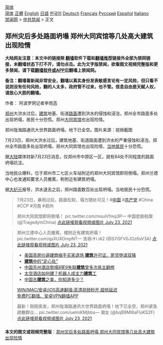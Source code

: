  <!-- 面包屑导航 --> <div class="breadcrumb"><!-- GTranslate: https://gtranslate.io/ -->  <div class="switcher notranslate">  <div class="selected">  <a href="#" onclick="return false;"> 简体</a>  </div>  <div class="option">  <a href="https://www.bannedbook.org" onclick="doGTranslate('zh-CN|zh-CN');jQuery('div.switcher div.selected a').html(jQuery(this).html());return false;" title="简体中文" class="nturl selected"> 简体</a>  <a href="https://www.bannedbook.org/zh-tw/" onclick="doGTranslate('zh-CN|zh-TW');jQuery('div.switcher div.selected a').html(jQuery(this).html());return false;" title="繁體中文" class="nturl"> 正體</a>  <a href="https://www.bannedbook.org/en/" onclick="doGTranslate('zh-CN|en');jQuery('div.switcher div.selected a').html(jQuery(this).html());return false;" title="English" class="nturl"> English</a>  <a href="https://www.bannedbook.org/ja/" onclick="doGTranslate('zh-CN|ja');jQuery('div.switcher div.selected a').html(jQuery(this).html());return false;" title="日本語" class="nturl"> 日語</a>  <a href="https://www.bannedbook.org/ko/" onclick="doGTranslate('zh-CN|ko');jQuery('div.switcher div.selected a').html(jQuery(this).html());return false;" title="한국어" class="nturl"> 한국어</a>  <a href="https://www.bannedbook.org/de/" onclick="doGTranslate('zh-CN|de');jQuery('div.switcher div.selected a').html(jQuery(this).html());return false;" title="Deutsch" class="nturl"> Deutsch</a>  <a href="https://www.bannedbook.org/fr/" onclick="doGTranslate('zh-CN|fr');jQuery('div.switcher div.selected a').html(jQuery(this).html());return false;" title="Français" class="nturl"> Français</a>  <a href="https://www.bannedbook.org/ru/" onclick="doGTranslate('zh-CN|ru');jQuery('div.switcher div.selected a').html(jQuery(this).html());return false;" title="Русский" class="nturl"> Русский</a>  <a href="https://www.bannedbook.org/es/" onclick="doGTranslate('zh-CN|es');jQuery('div.switcher div.selected a').html(jQuery(this).html());return false;" title="Español" class="nturl"> Español</a>  <a href="https://www.bannedbook.org/it/" onclick="doGTranslate('zh-CN|it');jQuery('div.switcher div.selected a').html(jQuery(this).html());return false;" title="Italiano" class="nturl"> Italiano</a>  </div>  </div>      <div class='breadcrumb-sub'><!-- Breadcrumb NavXT 6.3.0 --> <a href="https://www.bannedbook.org/" class="home">禁闻网</a> &gt; <a href="https://www.bannedbook.org/bnews/cbnews/" class="category">中共禁闻</a> &gt; 正文</div></div><h2>郑州灾后多处路面坍塌 郑州大同宾馆等几处高大建筑出现险情</h2> <p class="notice"><b>大陆网友注意：本文中的链接除 <a href="https://github.com/bannedbook/fanqiang" >翻墙</a>软件下载和<a href="https://github.com/killgcd/justmysocks/blob/master/README.md">翻墙推荐</a>链接外全部为禁网链接，未翻墙状态下打不开，请勿点击。此为文字版禁闻，欲看图文视频完整版和更多禁闻，请下载<a href="https://github.com/bannedbook/fanqiang">翻墙软件或APP</a>后翻墙上禁闻网。</p><p>备注：翻墙看新闻非常安全，翻墙以真实身份发表敏感言论有一定风险，但只看不说则没有任何风险，翻的人太多，政府管不过来，也不管。信息自由是天赋人权，请放心大胆的翻墙。</b></p>  <div class="entry"> <p>作者： 阿波罗网记者李雨菡</p> <p id="summary"><a href="https://www.bannedbook.org/bnews/tag/%e9%83%91%e5%b7%9e/" class="st_tag internal_tag" rel="tag" title="标签 郑州 下的日志">郑州</a>大洪水过后，<a href="https://www.bannedbook.org/bnews/tag/%E5%BB%BA%E7%AD%91/" class="st_tag internal_tag" rel="tag" title="标签 建筑 下的日志">建筑</a>地基、街道<a href="https://www.bannedbook.org/bnews/tag/%E8%B7%AF%E9%9D%A2/" class="st_tag internal_tag" rel="tag" title="标签 路面 下的日志">路面</a>遭到洪水的侵蚀和浸泡，郑州全市路面多处出现坍塌，居民十分恐慌。郑州<a href="https://www.bannedbook.org/bnews/tag/%E5%A4%A7%E5%90%8C/" class="st_tag internal_tag" rel="tag" title="标签 大同 下的日志">大同</a><a href="https://www.bannedbook.org/bnews/tag/%E5%AE%BE%E9%A6%86/" class="st_tag internal_tag" rel="tag" title="标签 宾馆 下的日志">宾馆</a>也出现险情。</p> <p id="conimg">郑州陇海路通讯大世界路面坍塌，地下已全空。图片来源：视频截图</p>  <p>7月23日，郑州大洪水过后，建筑地基、街道路面遭到洪水的严重侵蚀和浸泡，郑州全市路面多处出现坍塌，郑州大同宾馆也出现险情，<a href="https://www.bannedbook.org/bnews/tag/%E5%BD%93%E5%9C%B0%E5%B1%85%E6%B0%91/" class="st_tag internal_tag" rel="tag" title="标签 当地居民 下的日志">当地居民</a>十分恐慌。</p> <p>据<span class='wp_keywordlink_affiliate'><a href="https://www.bannedbook.org/" title="大陆" target="_blank">大陆</a></span>媒体财新7月23日消息，仅郑州市中原区一区，就有84处不同程度的路面坍塌坑洼。</p> <p>当地民众爆料，位于郑州市二七区火车站附近的郑州大同宾馆即将倒塌。郑州兰德中心也发通知要求人员撤离，称附近有建筑坍塌。</p>  <p>据<span class='wp_keywordlink_affiliate'><a href="http://www.epochtimes.com/" title="大纪元" target="_blank">大纪元</a></span>报导，洪水退去之后，郑州路面数百处出现坍塌。当地居民十分恐慌。</p> <blockquote><p>7月23日，暴雨过后，路面松软，塌方随处可见！#<span class='wp_keywordlink_affiliate'><a href="https://www.bannedbook.org/" title="中国" target="_blank">中国</a></span> #<a href="https://www.bannedbook.org/bnews/tag/%e5%85%b1%e4%ba%a7%e5%85%9a/" class="st_tag internal_tag" rel="tag" title="标签 共产党 下的日志">共产党</a> #China #CCP #河南 #郑州</p> <p>郑州大同宾馆即将倒塌！         pic.twitter.com/msuiVfmq3P— 中国悲剧档案 (@TragedyInChina) <a href="https://twitter.com/TragedyInChina/status/1418537112773685249?ref_src=twsrc%5Etfw">点此链接观看视频或图片 July 23, 2021</a></p> </blockquote> <blockquote><p>郑州兰德中心人员撤离，楼附近有建筑坍塌！   pic.twitter.com/qsXUXOmpNT— 浩哥i✝️i    iA2 (@S7i5FV0JOz6sV3A) <a href="https://twitter.com/S7i5FV0JOz6sV3A/status/1418536788331749380?ref_src=twsrc%5Etfw">点此链接观看视频或图片 July 23, 2021</a></p></blockquote> <blockquote><ul class='op-related-articles' title='相关阅读'> <li><a href='https://www.bannedbook.org/bnews/cnnews/20210722/1591669.html' target='_blank'>美国高房价逼建商缩手买家退场 <b>建筑</b>许可证、房贷申请双降</a></li> <li><a href='https://www.bannedbook.org/bnews/tculture/20210720/1590630.html' target='_blank'><b>建筑</b>中的“定心处”</a></li> <li><a href='https://www.bannedbook.org/bnews/baitai/20210713/1586348.html' target='_blank'>中国苏州酒店倒塌8死9失联<b>建筑</b>曾多次易主翻修</a></li> <li><a href='https://www.bannedbook.org/bnews/comments/20210713/1585780.html' target='_blank'>太空酒店如何建？机器人成主力<b>建筑</b>工</a></li> <li><a href='https://www.bannedbook.org/bnews/lifebaike/20210711/1584925.html' target='_blank'>中国古<b>建筑</b>之美，你知道多少？</a></li> </ul> <p class="texttj"> <a href="https://github.com/bannedbook/fanqiang/wiki/V2ray%E6%9C%BA%E5%9C%BA" target="_blank">WIN/MAC/安卓/iOS高速翻墙:高清视频秒开,超低延迟</a><br/> <a href="https://github.com/bannedbook/fanqiang/wiki/%E7%A6%81%E9%97%BB%E7%BD%91%E5%AE%89%E5%8D%93%E7%BF%BB%E5%A2%99%E6%96%B0%E9%97%BBAPP" target="_blank">免费PC翻墙、安卓VPN翻墙APP</a></p><p>最新！刚刚突发，郑州陇海路通讯大世界路面坍塌！地下已全空，郑州紧急疏散群众… pic.twitter.com/ueImKMjbbs— 湘女 (@bqB9Ml6aFloKS2F) <a href="https://twitter.com/bqB9Ml6aFloKS2F/status/1418502937890992129?ref_src=twsrc%5Etfw">点此链接观看视频或图片 July 23, 2021</a></p> </blockquote> </p><a name='sharetosocial'></a>  <div style="margin-bottom:5px;padding-bottom:5px;clear:both"> <div id="archive-pix-1" class="banner-ads"> <!-- AuctionX Display platform tag START --> <div id="26318x728x90x621x_ADSLOT2" clicktrack="%%CLICK_URL_ESC%%"></div> <!-- AuctionX Display platform tag END --> </div> <div id="archive-pix-2" class="banner-ads"> <!-- AuctionX Display platform tag START --> <div id="26315x300x250x621x_ADSLOT2" clicktrack="%%CLICK_URL_ESC%%"></div> <!-- AuctionX Display platform tag END --> </div> </div>  <div id="archive-pix-1" class="banner-ads"> <!-- AuctionX Display platform tag START --> <div id="26318x728x90x621x_ADSLOT3" clicktrack="%%CLICK_URL_ESC%%"></div> <!-- AuctionX Display platform tag END --> </div> <div><b>本文的图文或视频完整版</b>：<a href='https://www.bannedbook.org/bnews/cbnews/20210723/1592903.html'>郑州灾后多处路面坍塌 郑州大同宾馆等几处高大建筑出现险情</a></div>  </div><!--END ENTRY--> 